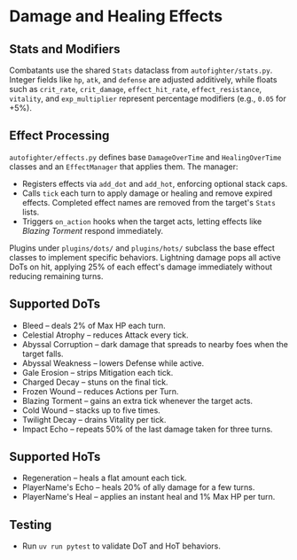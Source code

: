 # Damage and Healing Effects

## Stats and Modifiers
Combatants use the shared `Stats` dataclass from `autofighter/stats.py`. Integer fields like `hp`, `atk`, and `defense` are adjusted additively, while floats such as `crit_rate`, `crit_damage`, `effect_hit_rate`, `effect_resistance`, `vitality`, and `exp_multiplier` represent percentage modifiers (e.g., `0.05` for +5%).

## Effect Processing
`autofighter/effects.py` defines base `DamageOverTime` and `HealingOverTime` classes and an `EffectManager` that applies them. The manager:
- Registers effects via `add_dot` and `add_hot`, enforcing optional stack caps.
- Calls `tick` each turn to apply damage or healing and remove expired effects. Completed effect names are removed from the target's `Stats` lists.
- Triggers `on_action` hooks when the target acts, letting effects like *Blazing Torment* respond immediately.

Plugins under `plugins/dots/` and `plugins/hots/` subclass the base effect classes to implement specific behaviors.
Lightning damage pops all active DoTs on hit, applying 25% of each effect's damage immediately without reducing remaining turns.

## Supported DoTs
- Bleed – deals 2% of Max HP each turn.
- Celestial Atrophy – reduces Attack every tick.
- Abyssal Corruption – dark damage that spreads to nearby foes when the target falls.
- Abyssal Weakness – lowers Defense while active.
- Gale Erosion – strips Mitigation each tick.
- Charged Decay – stuns on the final tick.
- Frozen Wound – reduces Actions per Turn.
- Blazing Torment – gains an extra tick whenever the target acts.
- Cold Wound – stacks up to five times.
- Twilight Decay – drains Vitality per tick.
- Impact Echo – repeats 50% of the last damage taken for three turns.

## Supported HoTs
- Regeneration – heals a flat amount each tick.
- PlayerName's Echo – heals 20% of ally damage for a few turns.
- PlayerName's Heal – applies an instant heal and 1% Max HP per turn.

## Testing
- Run `uv run pytest` to validate DoT and HoT behaviors.
